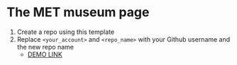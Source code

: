 # The MET museum page
1. Create a repo using this template
1. Replace `<your_account>` and `<repo_name>` with your Github username and the new repo name
    - [DEMO LINK](https://artemhulkodev.github.io/met-museum/)
